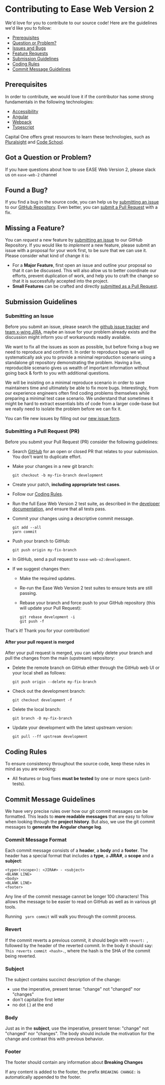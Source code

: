 # Contributing to Ease Web Version 2

<!---

Note: This is commented out util the documentation site is actually available to use.

Want to contribute to Ease Web Version 2? There are a few things you need to know.

We wrote a **[contribution guide](https://github.kdc.capitalone.com/pages/ease-ui/ease-web-v2/contributing/how-to-contribute)** to help you get started.
-->


We'd love for you to contribute to our source code! Here are the guidelines we'd like you to follow:

 - [Prerequisites](#prerequisites)
 - [Question or Problem?](#question)
 - [Issues and Bugs](#issue)
 - [Feature Requests](#feature)
 - [Submission Guidelines](#submit)
 - [Coding Rules](#rules)
 - [Commit Message Guidelines](#commit)

## <a name="prerequisites"></a> Prerequisites

In order to contribute, we would love it if the contributor has some strong fundamentals in the following technologies:

 - [Accessibility][accessibility]
 - [Angular][angular]
 - [Webpack][webpack]
 - [Typescript][typescript]

Capital One offers great resources to learn these technologies, such as [Pluralsight][pluralsight] and [Code School][codeschool].

## <a name="question"></a> Got a Question or Problem?

If you have questions about how to use EASE Web Version 2, please slack us on `ease-web-2` channel

## <a name="issue"></a> Found a Bug?
If you find a bug in the source code, you can help us by
[submitting an issue](#submit-issue) to our [GitHub Repository][github]. Even better, you can
[submit a Pull Request](#submit-pr) with a fix.

## <a name="feature"></a> Missing a Feature?
You can *request* a new feature by [submitting an issue](#submit-issue) to our GitHub
Repository. If you would like to *implement* a new feature, please submit an issue with
a proposal for your work first, to be sure that we can use it.
Please consider what kind of change it is:

* For a **Major Feature**, first open an issue and outline your proposal so that it can be
discussed. This will also allow us to better coordinate our efforts, prevent duplication of work,
and help you to craft the change so that it is successfully accepted into the project.
* **Small Features** can be crafted and directly [submitted as a Pull Request](#submit-pr).

## <a name="submit"></a> Submission Guidelines

### <a name="submit-issue"></a> Submitting an Issue

Before you submit an issue, please search the [github issue tracker][issue-tracker] and [team x-wing JIRA][jira], maybe an issue for your problem already exists and the discussion might inform you of workarounds readily available.

We want to fix all the issues as soon as possible, but before fixing a bug we need to reproduce and confirm it.
In order to reproduce bugs we will systematically ask you to provide a minimal reproduction scenario using a standalone git repository demonstrating the problem.
Having a live, reproducible scenario gives us wealth of important information without going back & forth to you with additional questions.

We will be insisting on a minimal reproduce scenario in order to save maintainers time and ultimately be able to fix more bugs.
Interestingly, from our experience engineers often find coding problems themselves while preparing a minimal test case scenario.
We understand that sometimes it might be hard to extract essentials bits of code from a larger code-base but we really need to isolate the problem before we can fix it.

You can file new issues by filling out our [new issue form][new-issue-form].


### <a name="submit-pr"></a> Submitting a Pull Request (PR)
Before you submit your Pull Request (PR) consider the following guidelines:

* Search [GitHub](https://github.kdc.capitalone.com/ease-ui/ease-web-v2/pulls) for an open or closed PR
  that relates to your submission. You don't want to duplicate effort.
* Make your changes in a new git branch:

     ```shell
     git checkout -b my-fix-branch development
     ```

* Create your patch, **including appropriate test cases**.
* Follow our [Coding Rules](#rules).
* Run the full Ease Web Version 2 test suite, as described in the [developer documentation][dev-doc],
  and ensure that all tests pass.
* Commit your changes using a descriptive commit message.

     ```shell
     git add --all
     yarn commit
     ```

* Push your branch to GitHub:

    ```shell
    git push origin my-fix-branch
    ```

* In GitHub, send a pull request to `ease-web-v2:development`.
* If we suggest changes then:
  * Make the required updates.
  * Re-run the Ease Web Version 2 test suites to ensure tests are still passing.
  * Rebase your branch and force push to your GitHub repository (this will update your Pull Request):

    ```shell
    git rebase development -i
    git push -f
    ```

That's it! Thank you for your contribution!

#### After your pull request is merged

After your pull request is merged, you can safely delete your branch and pull the changes
from the main (upstream) repository:

* Delete the remote branch on GitHub either through the GitHub web UI or your local shell as follows:

    ```shell
    git push origin --delete my-fix-branch
    ```

* Check out the development branch:

    ```shell
    git checkout development -f
    ```

* Delete the local branch:

    ```shell
    git branch -D my-fix-branch
    ```

* Update your development with the latest upstream version:

    ```shell
    git pull --ff upstream development
    ```

## <a name="rules"></a> Coding Rules
To ensure consistency throughout the source code, keep these rules in mind as you are working:

* All features or bug fixes **must be tested** by one or more specs (unit-tests).

## <a name="commit"></a> Commit Message Guidelines

We have very precise rules over how our git commit messages can be formatted.  This leads to **more
readable messages** that are easy to follow when looking through the **project history**.  But also,
we use the git commit messages to **generate the Angular change log**.

### Commit Message Format
Each commit message consists of a **header**, a **body** and a **footer**.  The header has a special
format that includes a **type**, a **JIRA#**, a **scope** and a **subject**:

```
<type>(<scope>): <JIRA#> - <subject>
<BLANK LINE>
<body>
<BLANK LINE>
<footer>
```

Any line of the commit message cannot be longer 100 characters! This allows the message to be easier
to read on GitHub as well as in various git tools.


Running ` yarn commit` will walk you through the commit process.

### Revert
If the commit reverts a previous commit, it should begin with `revert: `, followed by the header of the reverted commit. In the body it should say: `This reverts commit <hash>.`, where the hash is the SHA of the commit being reverted.

### Subject
The subject contains succinct description of the change:

* use the imperative, present tense: "change" not "changed" nor "changes"
* don't capitalize first letter
* no dot (.) at the end

### Body
Just as in the **subject**, use the imperative, present tense: "change" not "changed" nor "changes".
The body should include the motivation for the change and contrast this with previous behavior.

### Footer
The footer should contain any information about **Breaking Changes**

If any content is added to the footer, the prefix `BREAKING CHANGE:` is automatically appended to the footer.

[pluralsight]: https://pulse.kdc.capitalone.com/docs/DOC-143657
[codeschool]: https://pulse.kdc.capitalone.com/docs/DOC-146806
[new-issue-form]: https://github.kdc.capitalone.com/ease-ui/ease-web-v2/issues/new
[issue-tracker]: https://github.kdc.capitalone.com/ease-ui/ease-web-v2/issues
[dev-doc]: https://github.kdc.capitalone.com/ease-ui/ease-web-v2/development/DEVELOPER.md
[github]: https://github.kdc.capitalone.com/ease-ui/ease-web-v2
[jira]: https://jira.kdc.capitalone.com/secure/Dashboard.jspa?selectPageId=33200
[accessibility]: https://pulse.kdc.capitalone.com/community/resources/ease/ease-web/projects/ease-accessibility-development-resources
[angular]: https://angular.io/docs/ts/latest/
[webpack]: https://webpack.js.org/configuration/
[typescript]: https://www.typescriptlang.org/docs/tutorial.html
